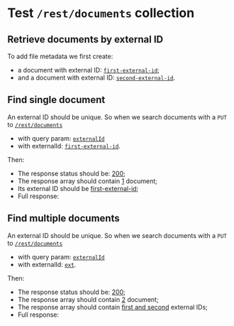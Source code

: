 # Test `/rest/documents` collection

## Retrieve documents by external ID
To add file metadata we first create: 
  
  - a document with external ID: [`first-external-id`](- "#externalId1");
  - and a document with external ID: [`second-external-id`](- "#externalId2").

[ ](- "createDocument(#externalId1)")
[ ](- "createDocument(#externalId2)")

## Find single document
An external ID should be unique. 
So when we search documents with a `PUT` to [`/rest/documents`](- "#searchEndpoint")

 - with query param: [`externalId`](- "#queryParam") 
 - with externalId: [`first-external-id`](- "#queryParamValue").

[ ](- "#searchSingle=search(#searchEndpoint, #queryParam, #queryParamValue)")

Then:

 - The response status should be: [200](- "?=#searchSingle.status");
 - The response array should contain [1](- "?=#searchSingle.documentCount") document;
 - Its external ID should be [first-external-id](- "?=#searchSingle.externalId");
 - Full response:
 
[ ](- "ext:embed=#searchSingle.body")

## Find multiple documents
An external ID should be unique. 
So when we search documents with a `PUT` to [`/rest/documents`](- "#searchEndpoint")

 - with query param: [`externalId`](- "#queryParam") 
 - with externalId: [`ext`](- "#queryParamValue").

[ ](- "#searchSingle=searchMultiple(#searchEndpoint, #queryParam, #queryParamValue)")

Then:

 - The response status should be: [200](- "?=#searchSingle.status");
 - The response array should contain [2](- "?=#searchSingle.documentCount") document;
 - The response array should contain [first and second](- "?=#searchSingle.externalIds") external IDs;
 - Full response:
 
[ ](- "ext:embed=#searchSingle.body")
